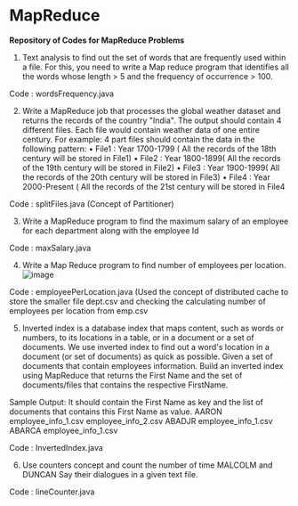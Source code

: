 # MapReduce

**Repository of Codes for MapReduce Problems**

1) Text analysis to find out the set of words that are frequently used within a file. For this, you need to write a Map reduce program that identifies all the words whose length > 5 and the frequency of occurrence > 100.

Code : wordsFrequency.java

2) Write a MapReduce job that processes the global weather dataset and returns the records of the country "India". The output should contain 4 different files. Each file would contain weather data of one entire century. 
For example: 4 part files should contain the data in the following pattern:
• File1 : Year 1700-1799 ( All the records of the 18th century will be stored in File1)
• File2 : Year 1800-1899( All the records of the 19th century will be stored in File2)
• File3 : Year 1900-1999( All the records of the 20th century will be stored in File3)
• File4 : Year 2000-Present ( All the records of the 21st century will be stored in File4

Code : splitFiles.java
(Concept of Partitioner)

3) Write a MapReduce program to find the maximum salary of an employee for each department along with the employee Id

Code : maxSalary.java

4) Write a Map Reduce program to find number of employees per location.
![image](https://user-images.githubusercontent.com/19937289/112042303-5e9d5f00-8b6d-11eb-9e6e-8f4e255391ee.png)

Code : employeePerLocation.java
(Used the concept of distributed cache to store the smaller file dept.csv and checking the calculating number of employees per location from emp.csv

5) Inverted index is a database index that maps content, such as words or numbers, to its locations in a table, or in a document or a set of documents. We use inverted index to find out a word's location in a document (or set of documents) as quick as possible.
Given a set of documents that contain employees information. Build an inverted index using MapReduce that returns the First Name and the set of documents/files that contains the respective FirstName.

Sample Output: It should contain the First Name as key and the list of documents that contains this First Name as value.
AARON      employee_info_1.csv      employee_info_2.csv
ABADJR    employee_info_1.csv
ABARCA    employee_info_1.csv

Code : InvertedIndex.java

6) Use counters concept and count the number of time MALCOLM and DUNCAN Say their dialogues in a given text file.

Code : lineCounter.java
